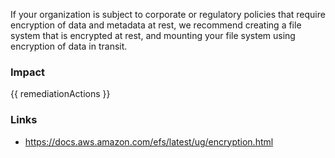 
If your organization is subject to corporate or regulatory policies that require encryption of data and metadata at rest, we recommend creating a file system that is encrypted at rest, and mounting your file system using encryption of data in transit.


### Impact
<!-- Add Impact here -->

<!-- DO NOT CHANGE -->
{{ remediationActions }}

### Links
- https://docs.aws.amazon.com/efs/latest/ug/encryption.html


